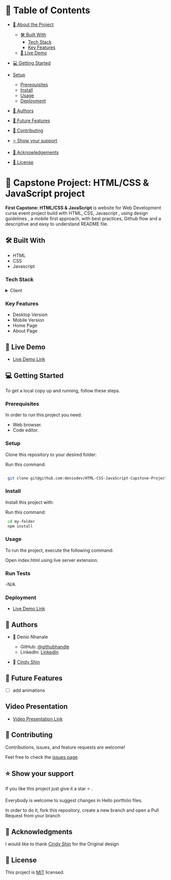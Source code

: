 # 📗 Table of Contents

- [📖 About the Project](#about-project)
  - [🛠 Built With](#built-with)
    - [Tech Stack](#tech-stack)
    - [Key Features](#key-features)
  - [🚀 Live Demo](#live-demo)
- [💻 Getting Started](#getting-started)
- [Setup](#setup)
  - [Prerequisites](#prerequisites)
  - [Install](#install)
  - [Usage](#usage)
  - [Deployment](#deployment)
- [👥 Authors](#authors)

- [🔭 Future Features](#future-features)

- [🤝 Contributing](#contributing)

- [⭐️ Show your support](#support)
 
- [🙏 Acknowledgements](#acknowledgements)

- [📝 License](#license)


# 📖  Capstone Project: HTML/CSS & JavaScript project <a name="about-project"></a>

**First Capstone: HTML/CSS & JavaScript** is website for Web Development curse event project build with HTML, CSS, Javascript , using design guidelines , a mobile first approach, with best practices, Github flow and a descriptive and easy to understand README file.

## 🛠 Built With <a name="built-with"></a>

- HTML
- CSS
- Javascript

### Tech Stack <a name="tech-stack"></a>

<details>
    <summary>Client</summary>
        <ul>
            <li><a  href="https://developer.mozilla.org/en-US/docs/Web/HTML">HTML</a></li>
        </ul>
        <ul>
            <li><a  href="https://developer.mozilla.org/en-US/docs/Web/CSS">CSS</a></li>
        </ul>
</details>

### Key Features <a name="key-features"></a>

-  Desktop Version
-  Mobile Version
-  Home Page
-  About Page

## 🚀 Live Demo <a name="live-demo"></a>

- [Live Demo Link](https://deniodev.github.io/HTML-CSS-JavaScript-Capstone-Project/)

## 💻 Getting Started <a name="getting-started"></a>

To get a local copy up and running, follow these steps.

### Prerequisites

In order to run this project you need:

- Web browser.
- Code editor.


### Setup

Clone this repository to your desired folder:

Run this command: 

```sh

 git clone git@github.com:deniodev/HTML-CSS-JavaScript-Capstone-Project.git
```
### Install

Install this project with:

Run this command:

```sh
 cd my-folder
 npm install
```
### Usage

To run the project, execute the following command:

Open index.html using live server extension.

### Run Tests

-N/A

### Deployment

- [Live Demo Link](https://deniodev.github.io/HTML-CSS-JavaScript-Capstone-Project/)

## 👥 Authors <a name="getting-started"></a>

- 👤 Denio Nhanale

    - GitHub: [@githubhandle](https://github.com/deniodev)
    - LinkedIn: [LinkedIn](https://www.linkedin.com/in/denionhanale/)

- 👤 [Cindy Shin](https://www.behance.net/adagio07)

## 🔭 Future Features <a name="future-features"></a>

- [ ] add animations

##  Video Presentation <a name="live-demo"></a>

- [Video Presentation Link](https://www.loom.com/share/bd0395f0ae05412698c9048c89a8883e)

## 🤝 Contributing <a name="contributing"></a>

Contributions, issues, and feature requests are welcome!

Feel free to check the [issues page](../../issues/).

## ⭐️ Show your support <a name="support"></a>

If you like this project just give it a star ⭐️ .

Everybody is welcome to suggest changes in Hello portfolio files.

In order to do it, fork this repository, create a new branch and open a Pull Request from your branch

## 🙏 Acknowledgments <a name="acknowledgements"></a>

I would like to thank [Cindy Shin](https://www.behance.net/adagio07) for the Original design

## 📝 License <a name="license"></a>

This project is [MIT](./LICENSE.md) licensed.
